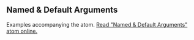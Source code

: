 ## Named & Default Arguments

Examples accompanying the atom.
[Read "Named & Default Arguments" atom online.](https://stepik.org/lesson/107294/step/1)
